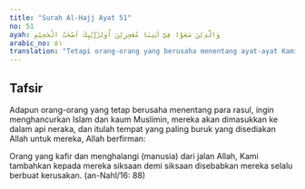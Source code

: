 ```yaml
---
title: "Surah Al-Hajj Ayat 51"
no: 51
ayah: وَالَّذِيْنَ سَعَوْا فِيْٓ اٰيٰتِنَا مُعٰجِزِيْنَ اُولٰۤىِٕكَ اَصْحٰبُ الْجَحِيْمِ 
arabic_no: ٥١
translation: "Tetapi orang-orang yang berusaha menentang ayat-ayat Kami dengan maksud melemahkan (kemauan untuk beriman), mereka itu adalah penghuni-penghuni neraka Jahim."
---
```


## Tafsir

Adapun orang-orang yang tetap berusaha menentang para rasul, ingin menghancurkan Islam dan kaum Muslimin, mereka akan dimasukkan ke dalam api neraka, dan itulah tempat yang paling buruk yang disediakan Allah untuk mereka, Allah berfirman:

Orang yang kafir dan menghalangi (manusia) dari jalan Allah, Kami tambahkan kepada mereka siksaan demi siksaan disebabkan mereka selalu berbuat kerusakan. (an-Nahl/16: 88)